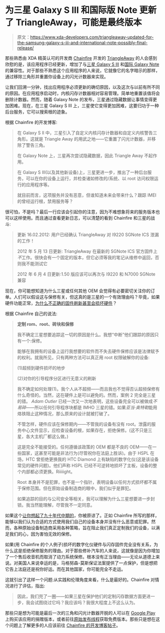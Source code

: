 # 为三星 Galaxy S III 和国际版 Note 更新了 TriangleAway，可能是最终版本

> 原文：<https://www.xda-developers.com/triangleaway-updated-for-the-samsung-galaxy-s-iii-and-international-note-possibly-final-release/>

那些熟悉由 XDA 精英认可的开发商 [Chainfire](http://forum.xda-developers.com/member.php?u=631273) 开发的 [TriangleAway](http://www.xda-developers.com/android/triangleaway-reset-flash-counter-tool/ "TriangleAway – Reset Flash Counter Tool") 的人会感到欣慰的是，该应用程序已经更新，增加了与[三星 Galaxy S III](http://forum.xda-developers.com/forumdisplay.php?f=1563) 和[国际 Galaxy Note](http://forum.xda-developers.com/forumdisplay.php?f=1346) 的兼容性。对于那些不熟悉这个应用程序的人来说，它就像它的名字暗示的那样，通过移除三角形并重置你设备上的闪光计数器来实现。

让我们回溯一分钟，找出应用程序必须更新的确切原因，以及这次与以前有所不同的原因。在应用程序启动时，内核闪存计数器相对容易管理。简单地重置该值将会删除计数器。然而，随着 Galaxy Note 的发布，三星通过隐藏数据让事情变得更加困难。现在，在三星 Galaxy S III 上，三星使它变得更加困难，这要归功于一种后台服务，它可以搜索根的迹象。

根据 Chainfire 的开发博客:

> 在 Galaxy S II 中，三星引入了自定义内核闪存计数器和自定义内核警告三角形。这就是 Triangle Away 的用武之地——它重置了闪光计数器，并移除了警告三角。
> 
> 在 Galaxy Note 上，三星再次尝试隐藏数据，因此 Triangle Away 不起作用。
> 
> 在 Galaxy S III(以及其他新设备)上，三星更进一步，推出了一种后台服务，可以在你的设备上运行，并检查诸如修改的/系统、以 root 访问权限运行的应用程序等。
> 
> 就目前而言，这项服务并没有恶意，但谁知道未来会带来什么？跟踪 IMEI 的曾经运行根，禁用服务等？

很可怕，不是吗？最后一行应该会引起你的注意，因为不难想象将来的服务版本也可以这样使用。而且通过查看更新日志，可以清楚的看到 Chainfire 和三星的战斗:

> 更新 16.02.2012: 用户已经确认 TriangleAway 对 I9220 SGNote ICS 泄漏的工作！
> 
> 2012 年 5 月 13 日更新: TriangleAway 在最新的 SGNote ICS 官方固件上*不*工作。很快会有一个固定的版本，但它必须等我的笔记从维修中返回，否则我不能测试它
> 
> 2012 年 6 月 4 日更新:1.50 版应该可以再次与 I9220 和 N7000 SGNote 兼容

现在，你可能想知道为什么三星或任何其他 OEM 会觉得有必要密切关注你的订单。人们可以假设这与保修有关，但这真的是三星的一个有效理由吗？毕竟，如果硬件功能正常，[为什么不正确的固件刷新甚至会损坏硬件](http://www.xda-developers.com/android/hard-brick-bug-on-galaxy-s-ii-and-note-leaked-ics-kernels/ "Hard Brick Bug on Galaxy S II and Note Leaked ICS Kernels")？

根据 Chainfire 自己的说法:

> **定制 rom、root、砖块和保修**
> 
> 我不确定三星想要追踪这一切的原因是什么。我想“中断”他们跟踪的原因只有一个:保修。
> 
> 能够在我拥有的设备上运行我想要的软件而不失去硬件保修应该是法律赋予的权利。就我所见，只有两种方法可以真正用 root 权限破解你的设备:
> 
> (1)超频到硬件损坏的地步
> 
> (2)对你的引导程序分区进行无意义的刷新
> 
> 我不确定如何处理(1)。我个人从不超频——而且我也不觉得否认超频保修有什么奇怪的。当然，这在硬件上是可以避免的。然而，案例 2 完全是三星的错。 *Adam Outler* 已经一次又一次地表明，这些设备完全可以被做成*不易碎*——所以任何引导程序块都是 IMHO 三星的错。如果*亚当·奥特勒*能用烙铁阻止这种情况，那么原来的设计就被打破了。
> 
> 不管怎样，硬件应该在保修期内——不管我的设备有没有 root。泄露的服务中心文件显示，应检查设备的根，如果存在，拒绝保修。(这不只是三星，各大主机厂都这么做。)
> 
> 这是完全不能接受的。任何遵循该政策的 OEM 都是不良的 OEM——在一些国家，这甚至可能是非法行为(尽管祝你在法庭上胜诉)。由于 HSPL 在场，HTC 曾拒绝更换我的 HTC Diamond 上有缺陷的数字化仪(这是该设备常见的硬件问题)。他们声称 HSPL 已经不可逆转地损坏了主板，设备的整个内部都必须更换。Riiiiight。
> 
> Root 本身并不是犯罪，也不是一个指针，表明设备以任何方式损坏都不属于保修范围。但在原始设备制造商的眼中，我们似乎是罪犯。
> 
> 如果追踪的目的与公司安全等相关，我可以理解为什么三星想要进一步封锁。我当然能理解，尽管我不一定同意。

如果这个[让你想起了九十年代中期的](http://www.urbandictionary.com/define.php?term=skateboarding%20is%20not%20a%20crime)，你被原谅了。正如 Chainfire 所写的那样，能够以我们认为合适的方式使用我们自己的设备本身并没有什么恶意或犯罪。然而，各种原始设备制造商采用各种策略，旨在阻止我们真正定制我们的设备，以满足我们的心，因为害怕无效的保修。

如果(用 Chainfire 的个人例子)损坏的数字化仪硬件与闪存固件完全没有关系，为什么这是拒绝保修服务的理由。对于那些修补汽车的人来说，这就像是因为你增加了一个售后收音机而取消了动力系统保修。根本没有正当理由——无论从道德上来说。对美国人来说幸运的是，马格努森-莫斯保证法案提供了一点保护，但是想把它告上法庭还是祝你好运。而在其他国家，你可能完全不走运。

这就引出了这样一个问题:从实践和伦理角度来看，什么是最好的。Chainfire 对情况进行了评估，指出:

> 因此，我们兜了一圈——如果三星在保护他们的定制闪存数据方面更进一步，我会试图绕过它吗？我应该吗？我很大程度上不这么认为。

那些只是想为可能是最后一次的三角和闪光计数器开脱的人可以在 [Google Play](https://play.google.com/store/apps/details?id=eu.chainfire.triangleaway) 上购买该应用的捐赠版本，或者前往[原始发布线程](http://forum.xda-developers.com/showthread.php?t=1494114)获取免费版本。那些只是想在这个问题上了解更多的人应该前往 [Chainfire 的开发博客帖子](http://www.chainfire.eu/articles/118/Triangle_Away_vs_Samsung/)。
